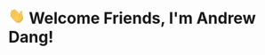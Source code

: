 <h1 align="left"><img src="https://raw.githubusercontent.com/ABSphreak/ABSphreak/master/gifs/Hi.gif" width="30px" /> Welcome Friends, I'm Andrew Dang! </h1>
